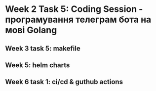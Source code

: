 # Week 2 Task 5: Coding Session - програмування телеграм бота на мові Golang

## Week 3 task 5: makefile

## Week 5: helm charts

## Week 6 task 1: ci/cd & guthub actions
